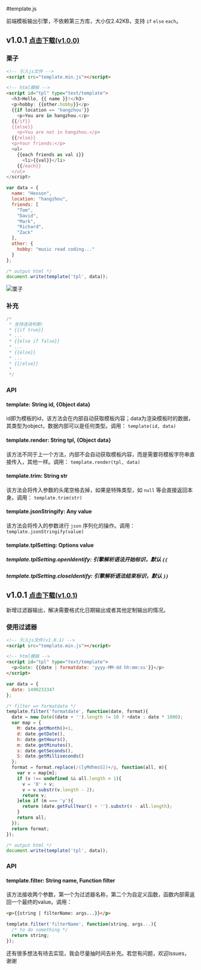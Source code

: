 #template.js

前端模板输出引擎，不依赖第三方库，大小仅2.42KB，支持 `if` `else` `each`。

## v1.0.1 <small>[点击下载(v1.0.0)](//hexson.win/lib/template/1.0.0/template.min.js)</small>

### 栗子

```html
<!-- 引入js文件 -->
<script src="template.min.js"></script>

<!-- html模板 -->
<script id="tpl" type="text/template">
  <h3>Hello, {{ name }}!</h3>
  <p>hobby: {{other.hobby}}</p>
  {{if location == 'hangzhou'}}
    <p>You are in hangzhou.</p>
  {{/if}}
  {{else}}
    <p>You are not in hangzhou.</p>
  {{/else}}
  <p>Your friends:</p>
  <ul>
    {{each friends as val i}}
      <li>{{val}}</li>
    {{/each}}
  </ul>
</script>
```

```javascript
var data = {
  name: "Hexson",
  location: "hangzhou",
  friends: [
    "Tom",
    "David",
    "Mark",
    "Richard",
    "Zack"
  ],
  other: {
    hobby: "music read coding..."
  }
};

/* output html */
document.write(template('tpl', data));
```

![栗子](https://wx2.sinaimg.cn/large/005EkSOcly9fdvu2ymplej30g408w0u0.jpg)

### 补充

```javascript
/*
 * 支持连续判断:
 * {{if true}}
 * ...
 * {{else if false}}
 * ...
 * {{else}}
 * ...
 * {{/else}}
 * 
 */
```

### API

#### template: String id, {Object data}

id即为模板的id，该方法会在内部自动获取模板内容；data为渲染模板时的数据，其类型为object，数据内部可以是任何类型。调用： `template(id, data)`

#### template.render: String tpl, {Object data}

该方法不同于上一个方法，内部不会自动获取模板内容，而是需要将模板字符串直接传入，其他一样。调用： `template.render(tpl, data)`

#### template.trim: String str

该方法会将传入参数的头尾空格去掉，如果是特殊类型，如 `null` 等会直接返回本身。调用： `template.trim(str)`

#### template.jsonStringify: Any value

该方法会将传入的参数进行 `json` 序列化的操作。调用： `template.jsonStringify(value)`

#### template.tplSetting: Options value

##### template.tplSetting.openIdentify: 引擎解析语法开始标识，默认 `{{`

##### template.tplSetting.closeIdentify: 引擎解析语法结束标识，默认 `}}`

## v1.0.1 <small>[点击下载(v1.0.1)](//hexson.win/lib/template/1.0.1/template.min.js)</small>

新增过滤器输出，解决需要格式化日期输出或者其他定制输出的情况。

### 使用过滤器

```html
<!-- 引入js文件(v1.0.1) -->
<script src="template.min.js"></script>

<!-- html模板 -->
<script id="tpl" type="text/template">
  <p>Date: {{date | formatdate: 'yyyy-MM-dd hh:mm:ss'}}</p>
</script>
```

```javascript
var data = {
  date: 1490233347
};

/* filter => formatdate */
template.filter('formatdate', function(date, format){
  date = new Date((date + '').length != 10 ? +date : date * 1000);
  var map = {
    M: date.getMonth()+1,
    d: date.getDate(),
    h: date.getHours(),
    m: date.getMinutes(),
    s: date.getSeconds(),
    S: date.getMilliseconds()
  };
  format = format.replace(/([yMdhmsS])+/g, function(all, m){
    var v = map[m];
    if (v !== undefined && all.length > 1){
      v = '0' + v;
      v = v.substr(v.length - 2);
      return v;
    }else if (m === 'y'){
      return (date.getFullYear() + '').substr(4 - all.length);
    }
    return all;
  });
  return format;
});

/* output html */
document.write(template('tpl', data));
```

### API

#### template.filter: String name, Function filter

该方法接收两个参数，第一个为过滤器名称，第二个为自定义函数，函数内部需返回一个最终的value。调用：

```html
<p>{{string | filterName: args...}}</p>
```

```javascript
template.filter('filterName', function(string, args...){
  /* to do something */
  return string;
});
```

还有很多想法有待去实现，我会尽量抽时间去补充。若您有问题，欢迎Issues，谢谢